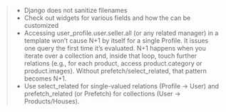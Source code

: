 > * Django does not sanitize filenames
> * Check out widgets for various fields and how the can be customized
> * Accessing user_profile.user.seller.all (or any related manager) in a template won’t cause N+1 by itself for a single Profile. It issues one query the first time it’s evaluated. N+1 happens when you iterate over a collection and, inside that loop, touch further relations (e.g., for each product, access product.category or product.images). Without prefetch/select_related, that pattern becomes N+1.
> * Use select_related for single-valued relations (Profile → User) and prefetch_related (or Prefetch) for collections (User → Products/Houses).